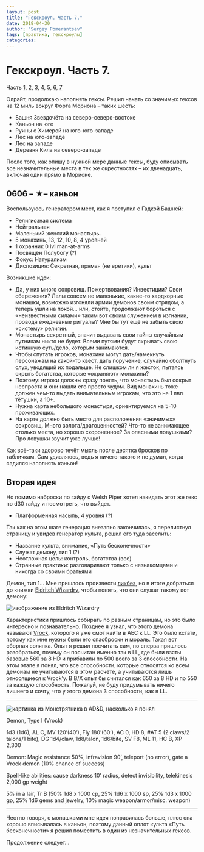 ```yaml
---
layout: post
title: "Гекскроул. Часть 7."
date: 2018-04-30
author: "Sergey Pomerantsev"
tags: [практика, гекскроулы]
categories:
---
```


# Гекскроул. Часть 7.

Часть [1](https://stuartzaq.blot.im/гекскроул-часть-1), [2](https://stuartzaq.blot.im/гекскроул-часть-2), [3](https://stuartzaq.blot.im/гекскроул-часть-3), [4](https://stuartzaq.blot.im/гекскроул-часть-4), [5](https://stuartzaq.blot.im/гекскроул-часть-5), [6](https://stuartzaq.blot.im/гекскроул-часть-6), [7](https://stuartzaq.blot.im/гекскроул-часть-7)

Олрайт, продолжаю наполнять гексы. Решил начать со значимых гексов на 12 миль вокруг Форта Мориона – таких шесть:

- Башня Звездочёта на северо-северо-востоке
- Каньон на юге
- Руины с Химерой на юго-юго-западе
- Лес на юго-западе
- Лес на западе
- Деревня Кила на северо-западе

После того, как опишу в нужной мере данные гексы, буду описывать все незначительные места в тех же окрестностях – их двенадцать, включая один прямо в Морионе.

## 0606 – ★– каньон

Воспользуюсь генератором мест, как я поступил с Гадкой Башней:

- Религиозная система
- Нейтральная
- Маленький женский монастырь.
- 5 монахинь, 13, 12, 10, 8, 4 уровней
- 1 охранник 0 lvl man-at-arms
- Посвящён Полубогу (?)
- Фокус: Натурализм
- Диспозиция: Секретная, прямая (не еретики), культ

Возникшие идеи:

- Да, у них много сокровищ. Пожертвования? Инвестиции? Свои сбережения? Лвлы совсем не маленькие, какие-то хардкорные монашки, возможно изгоняли армии демонов своим отрядом, а теперь ушли на покой… или, стойте, продолжают бороться с «неизвестными силами» таким вот своим служением в изгнании, проводя ежедневные ритуалы? Мне бы тут ещё не забыть свою «систему» религии.
- Монастырь секретный, значит выдавать свои тайны случайным путникам никто не будет. Всеми путями будут скрывать свою истинную суть/дело, которым занимаются.
- Чтобы спутать игроков, монахини могут дать/намекнуть персонажам на какой-то квест, дать поручение, случайно сболтнуть слух, уводящий их подальше. Не слишком ли я жесток, пытаясь скрыть богатства, которые «охраняют» монахини?
- Поэтому: игроки должны сразу понять, что монастырь был сокрыт неспроста и они нашли его просто чудом. Вид монахинь тоже должен чем-то выдать внимательным игрокам, что это не 1 лвл тётушки, а 10+.
- Нужна карта небольшого монастыря, ориентируемся на 5-10 проживающих.
- На карте должно быть место для расположения «значимых» сокровищ. Много золота/драгоценностей? Что-то не занимающее столько места, но хорошо схороненное? За опасными ловушками? Про ловушки звучит уже лучше!

Как всё-таки здорово течёт мысль после десятка бросков по табличкам. Сам удивляюсь, ведь я ничего такого и не думал, когда садился наполнять каньон!

## Вторая идея

Но помимо наброски по гайду с Welsh Piper хотел накидать этот же гекс по d30 гайду и посмотреть, что выйдет.

- Платформенная насыпь, 4 уровня (?)

Так как на этом шаге генерация внезапно закончилась, я перелистнул страницу и увидев генератор культа, решил его туда заселить:

- Название культа, внимание, «Путь бесконечности»
- Служат демону, тип 1 (?)
- Неотложная цель: контроль, богатства (все)
- Странные практики: разговаривают только с незнакомцами и никогда со своими братьями

Демон, тип 1… Мне пришлось произвести [ликбез](https://en.wikipedia.org/wiki/Monsters_in_Dungeons_%26_Dragons#Fiends), но в итоге добраться до книжки [Eldritch Wizardry](https://www.americanroads.us/DandD/ODnD_Eldritch_Wizardy.pdf), чтобы понять, что они служат такому вот демону:

![изображение из Eldritch Wizardry](/images/_hexcrawl_7_1.png)

Характеристики пришлось собирать по разным страницам, но это было интересно и познавательно. Позднее я узнал, что этого демона называют [Vrock](https://en.wikipedia.org/wiki/List_of_Advanced_Dungeons_%26_Dragons_2nd_edition_monsters), которого я уже смог найти в AEC к LL. Это было кстати, потому как мне нужны были его спасброски и мораль. Такая вот сборная солянка. Опыт я решил посчитать сам, но сперва пришлось разобраться, почему он посчитан именно так в LL, где были взяты базовые 560 за 8 HD и прибавили по 500 всего за 3 способности. На этом этапе я понял, что все способности, которые относятся ко всем демонам не учитываются в этом расчёте, а учитываются лишь относящиеся к Vrock’у. В B/X опыт бы считался как 650 за 8 HD и по 550 за каждую способность. Пожалуй, не буду придумывать ничего лишнего и сочту, что у этого демона 3 способности, как в LL.

---

![картинка из Монстрятника в AD&D, насколько я понял](/images/_hexcrawl_7_2.png)

Demon, Type I (Vrock)

1d3 (1d6), AL C, MV 120’(40’), Fly 180’(60’), AC 0, HD 8, #AT 5 (2 claws/2 talons/1 bite), DG 1d4/claw, 1d8/talon, 1d6/bite, SV F8, ML 11, HC B, XP 2,300 

Demon: Magic resistance 50%, infravision 90’, teleport (no error), gate a Vrock demon (10% chance of success)

Spell-like abilities: cause darkness 10’ radius, detect invisibility, telekinesis 2,000 gp weight 

5% in a lair, Tr B (50% 1d8 x 1000 cp, 25% 1d6 x 1000 sp, 25% 1d3 x 1000 gp, 25% 1d6 gems and jewelry, 10% magic weapon/armor/misc. weapon)

---

Честно говоря, с монашками мне идея понравилась больше, плюс она хорошо вписывалась в каньон, поэтому данный оплот культа «Путь бесконечности» я решил поместить в один из незначительных гексов.

Продолжение следует...
